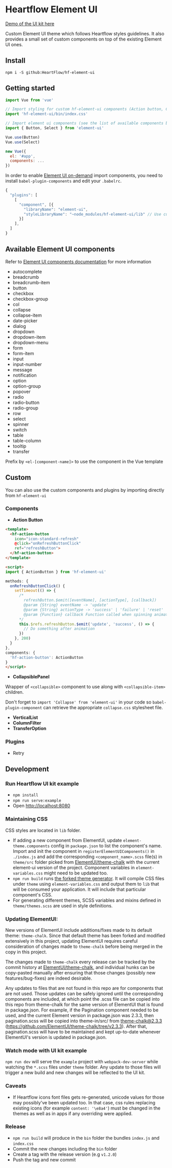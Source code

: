 # Heartflow Element UI

[Demo of the UI kit here](https://heartflow.github.io/hf-element-ui)

Custom Element UI theme which follows Heartflow styles guidelines.
It also provides a small set of custom components on top of the existing Element UI ones.

## Install
```shell
npm i -S github:HeartFlow/hf-element-ui
```

## Getting started
```javascript
import Vue from 'vue'

// Import styling for custom hf-element-ui components (Action button, CollapsibleHeader..) + theming
import 'hf-element-ui/bin/index.css'

// Import element ui components (see the list of available components below)
import { Button, Select } from 'element-ui'

Vue.use(Button)
Vue.use(Select)

new Vue({
  el: '#app',
  components: ...
})
```

In order to enable [Element UI on-demand](https://element.eleme.io/#/en-US/component/quickstart#on-demand) import components, you need to install `babel-plugin-components` and edit your `.babelrc`.
```javascript
{
  "plugins": [
    [
      "component", [{
        "libraryName": "element-ui",
        "styleLibraryName": "~node_modules/hf-element-ui/lib" // Use custom heartflow element ui theme
      }]
    ],
  ]
}
```

## Available Element UI components
Refer to [Element UI components documentation](http://element.eleme.io/2.3/#/en-US/component/installation) for more information

- autocomplete
- breadcrumb
- breadcrumb-item
- button
- checkbox
- checkbox-group
- col
- collapse
- collapse-item
- date-picker
- dialog
- dropdown
- dropdown-item
- dropdown-menu
- form
- form-item
- input
- input-number
- message
- notification
- option
- option-group
- popover
- radio
- radio-button
- radio-group
- row
- select
- spinner
- switch
- table
- table-column
- tooltip
- transfer

Prefix by `<el-[component-name]>` to use the component in the Vue template

## Custom
You can also use the custom components and plugins by importing directly from `hf-element-ui`

### Components

- **Action Button**
```html
<template>
  <hf-action-button
    icon="icon-standard-refresh"
    @click="onRefreshButtonClick"
    ref="refreshButton">
  </hf-action-button>
</template>

<script>
import { ActionButton } from 'hf-element-ui'

methods: {
  onRefreshButtonClick() {
    setTimeout(() => {
      /*
        refreshButton.$emit([eventName], [actionType], [callback])
        @param {String} eventName -> 'update'
        @param {String} actionType -> 'success' | 'failure' | 'reset' | 'complete'
        @param {Function} callback Function called when spinning animation is finished
      */
      this.$refs.refreshButton.$emit('update', 'success', () => {
        // Do something after animation
      })
    }, 200)
  }
},
components: {
  'hf-action-button': ActionButton
}
</script>
```
- **CollapsiblePanel**

Wrapper of `<collapsible>` component to use along with `<collapsible-item>` children.

Don't forget to `import 'Collapse' from 'element-ui'` in your code so `babel-plugin-component` can retrieve the appropriate `collapse.css` stylesheet file.
- **VerticalList**
- **ColumnFilter**
- **TransferOption**

### Plugins
- Retry


## Development

### Run Heartflow UI kit example
- `npm install`
- `npm run serve:example`
- Open [http://localhost:8080](http://localhost:8080)

### Maintaining CSS
CSS styles are located in `lib` folder.

- If adding a new component from ElementUI, update `element-theme.components` config in `package.json` to list the component's name. Import and init the component in `registerElementUIComponents()` in `./index.js` and add the corresponding `<component_name>.scss` file(s) in `theme/src` folder picked from [ElementUI/theme-chalk](https://github.com/ElementUI/theme-chalk) with the current element-ui version of the project. Component variables in `element-variables.css` might need to be updated too.
- `npm run build` runs [the forked theme generator](https://github.com/HeartFlow/element-theme). It will compile CSS files under `theme` using `element-variables.css` and output them to `lib` that will be consumed your application. It will include that particular component's CSS.
- For generating different themes, SCSS variables and mixins defined in `theme/themes.scss` are used in style definitions.

### Updating ElementUI:

New versions of ElementUI include additions/fixes made to its default theme: `theme-chalk`.
Since that default theme has been forked and modified extensively in this project, updating ElementUI
requires careful consideration of changes made to `theme-chalk` before being merged in the copy in this project.

The changes made to `theme-chalk` every release can be tracked by the commit history at
[ElementUI/theme-chalk](https://github.com/ElementUI/theme-chalk/commits/master), and individual hunks can be
copy-pasted manually after ensuring that those changes (possibly new features/bug-fixes) are indeed desirable.

Any updates to files that are not found in this repo are for components that are not used. Those updates can be safely
ignored until the corresponding components are included, at which point the .scss file can be copied into this repo from
theme-chalk for the same version of ElementUI that is found in package.json. For example, if the Pagination component
needed to be used, and the current Element version in package.json was 2.3.3, then pagination.scss will be copied into
theme-in/src/ from theme-chalk@2.3.3 (https://github.com/ElementUI/theme-chalk/tree/v2.3.3). After that, pagination.scss
will have to be maintained and kept up-to-date whenever ElementUI's version is updated in package.json.


### Watch mode with UI kit example

`npm run dev` will serve the `example` project with `webpack-dev-server` while watching the `*.scss` files under `theme` folder.
Any update to those files will trigger a new build and new changes will be reflected to the UI kit.


### Caveats
- If Heartflow icons font files gets re-generated, unicode values for those may possibly've been updated too. In that case, css rules replacing existing icons (for example `content: '\e8a4'`) must be changed in the themes as well as in apps if any overriding were applied.

### Release
- `npm run build` will produce in the `bin` folder the bundles `index.js` and `index.css`
- Commit the new changes including the `bin` folder
- Create a tag with the release version (e.g `v1.2.0`)
- Push the tag and new commit
